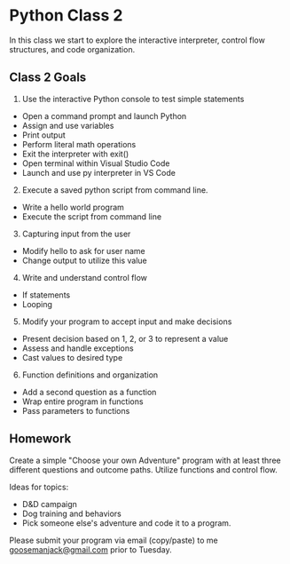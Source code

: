 # Python Class 2
In this class we start to explore the interactive interpreter, control flow structures, and code organization.


## Class 2 Goals

1. Use the interactive Python console to test simple statements
  * Open a command prompt and launch Python
  * Assign and use variables
  * Print output
  * Perform literal math operations
  * Exit the interpreter with exit()
  * Open terminal within Visual Studio Code
  * Launch and use py interpreter in VS Code
2. Execute a saved python script from command line.
  * Write a hello world program
  * Execute the script from command line
3. Capturing input from the user
  * Modify hello to ask for user name
  * Change output to utilize this value
4. Write and understand control flow
  * If statements
  * Looping
5. Modify your program to accept input and make decisions
  * Present decision based on 1, 2, or 3 to represent a value
  * Assess and handle exceptions
  * Cast values to desired type
6. Function definitions and organization
  * Add a second question as a function
  * Wrap entire program in functions
  * Pass parameters to functions

## Homework
Create a simple "Choose your own Adventure" program with at least three different questions and outcome paths. Utilize functions and control flow.

Ideas for topics:
* D&D campaign
* Dog training and behaviors
* Pick someone else's adventure and code it to a program.

Please submit your program via email (copy/paste) to me goosemanjack@gmail.com prior to Tuesday.


